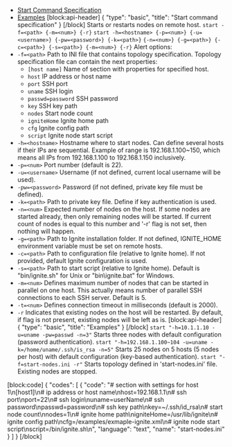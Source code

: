 * [Start Command Specification](#start-command-specification)
* [Examples](#examples)
[block:api-header]
{
  "type": "basic",
  "title": "Start command specification"
}
[/block]
Starts or restarts nodes on remote host.
```start -f=<path> {-m=<num>} {-r}```
```start -h=<hostname> {-p=<num>} {-u=<username>} {-pw=<password>} {-k=<path>}```
    ```{-n=<num>} {-g=<path>} {-c=<path>} {-s=<path>} {-m=<num>} {-r}```
Alert options:
* ```-f=<path>``` Path to INI file that contains topology specification. 
Topology specification file can contain the next properties:
    * ```[host name]```
    Name of section with properties for specified host.
    * ```host```
    IP address or host name
    * ```port```
    SSH port
    * ```uname```
    SSH login
    * ```passwd=password```
    SSH password
    * ```key```
    SSH key path
    * ```nodes```
    Start node count
    * ```igniteHome```
    Ignite home path
    * ```cfg```
    Ignite config path
    * ```script```
    Ignite node start script
* ```-h=<hostname>``` Hostname where to start nodes.
Can define several hosts if their IPs are sequential.
Example of range is 192.168.1.100~150, which means all IPs from 192.168.1.100 to 192.168.1.150 inclusively.
* ```-p=<num>``` Port number (default is 22).
* ```-u=<username>``` Username (if not defined, current local username will be used).
* ```-pw=<password>``` Password (if not defined, private key file must be defined).
* ```-k=<path>``` Path to private key file. Define if key authentication is used.
* ```-n=<num>``` Expected number of nodes on the host.
If some nodes are started already, then only remaining nodes will be started.
If current count of nodes is equal to this number and '-r' flag is not set, then nothing will happen.
* ```-g=<path>``` Path to Ignite installation folder.
If not defined, IGNITE_HOME environment variable must be set on remote hosts.
* ```-c=<path>``` Path to configuration file (relative to Ignite home).
If not provided, default Ignite configuration is used.
* ```-s=<path>``` Path to start script (relative to Ignite home).
Default is "bin/ignite.sh" for Unix or
"bin\ignite.bat" for Windows.
* ```-m=<num>``` Defines maximum number of nodes that can be started in parallel on one host.
This actually means number of parallel SSH connections to each SSH server.
Default is 5.
* ```-t=<num>``` Defines connection timeout in milliseconds (default is 2000).
* ```-r``` Indicates that existing nodes on the host will be restarted.
By default, if flag is not present, existing nodes will be left as is.
[block:api-header]
{
  "type": "basic",
  "title": "Examples"
}
[/block]
```start "-h=10.1.1.10 -u=uname -pw=passwd -n=3"```
Starts three nodes with default configuration (password authentication).
```start "-h=192.168.1.100~104 -u=uname -k=/home/uname/.ssh/is_rsa -n=5"```
Starts 25 nodes on 5 hosts (5 nodes per host) with default configuration (key-based authentication).
```start "-f=start-nodes.ini -r"```
Starts topology defined in 'start-nodes.ini' file. Existing nodes are stopped.

[block:code]
{
  "codes": [
    {
      "code": "# section with settings for host 1\n[host1]\n# ip address or host name\nhost=192.168.1.1\n# ssh port\nport=22\n# ssh login\nuname=userName\n# ssh password\npasswd=password\n# ssh key path\nkey=~/.ssh/id_rsa\n# start node count\nnodes=1\n# ignite home path\nigniteHome=/usr/lib/ignite\n# ignite config path\ncfg=/examples/exmaple-ignite.xml\n# ignite node start script\nscript=/bin/ignite.sh\n",
      "language": "text",
      "name": "start-nodes.ini"
    }
  ]
}
[/block]